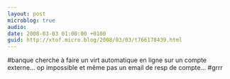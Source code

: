 ```yaml
---
layout: post
microblog: true
audio: 
date: 2008-03-03 01:00:00 +0100
guid: http://xtof.micro.blog/2008/03/03/t766178439.html
---
```

#banque cherche à faire un virt automatique en ligne sur un compte externe... op impossible et même pas un email de resp de compte... #grrr
